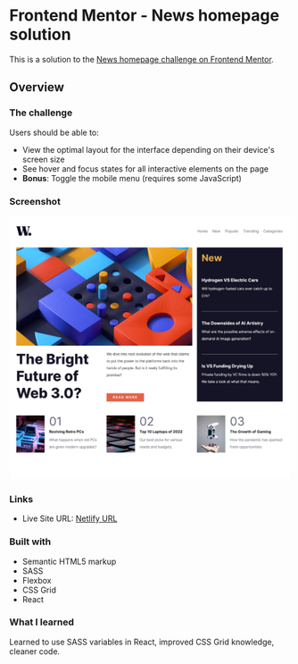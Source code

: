 # Frontend Mentor - News homepage solution

This is a solution to the [News homepage challenge on Frontend Mentor](https://www.frontendmentor.io/challenges/news-homepage-H6SWTa1MFl).

## Overview

### The challenge

Users should be able to:

- View the optimal layout for the interface depending on their device's screen size
- See hover and focus states for all interactive elements on the page
- **Bonus**: Toggle the mobile menu (requires some JavaScript)

### Screenshot

![](./public/screenshot.jpg)

### Links

- Live Site URL: [Netlify URL](https://6362491617094c74828aa87d--deluxe-puffpuff-31808d.netlify.app/)

### Built with

- Semantic HTML5 markup
- SASS
- Flexbox
- CSS Grid
- React

### What I learned

Learned to use SASS variables in React, improved CSS Grid knowledge, cleaner code.
